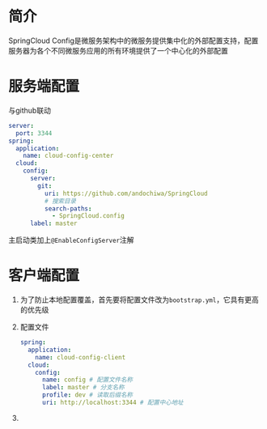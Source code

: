 # 简介

SpringCloud Config是微服务架构中的微服务提供集中化的外部配置支持，配置服务器为各个不同微服务应用的所有环境提供了一个中心化的外部配置

# 服务端配置

与github联动

```yaml
server:
  port: 3344
spring:
  application:
    name: cloud-config-center
  cloud:
    config:
      server:
        git:
          uri: https://github.com/andochiwa/SpringCloud
          # 搜索目录
          search-paths:
            - SpringCloud.config
      label: master
```

主启动类加上`@EnableConfigServer`注解

# 客户端配置

1. 为了防止本地配置覆盖，首先要将配置文件改为`bootstrap.yml`，它具有更高的优先级

2. 配置文件

   ```yaml
   spring:
     application:
       name: cloud-config-client
     cloud:
       config:
         name: config # 配置文件名称
         label: master # 分支名称
         profile: dev # 读取后缀名称
         uri: http://localhost:3344 # 配置中心地址
   ```

3. 